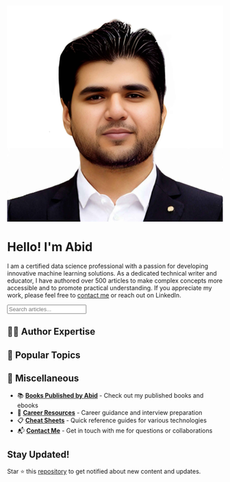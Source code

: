 <link rel="stylesheet" href="assets/css/main.css">
<script src="assets/js/search.js" defer></script>

<div class="author-section">
  <img src="assets/images/author.jpg" alt="Abid's Profile Picture" class="author-image">
  
  <div class="author-bio">    <h1 class="author-title">Hello! I'm Abid</h1>
    <p class="author-description">
      I am a certified data science professional with a passion for developing innovative machine learning solutions. As a dedicated technical writer and educator, I have authored over 500 articles to make complex concepts more accessible and to promote practical understanding. If you appreciate my work, please feel free to <a href="pages/contact" class="highlight-link">contact me</a> or reach out on LinkedIn.
    </p>
  </div>
</div>

<div class="search-container">
  <i class="fas fa-search search-icon"></i>
  <input type="text" id="searchInput" class="search-input" placeholder="Search articles...">
</div>
<div id="searchResults"></div>

## 👨‍🔬 Author Expertise 

<div id="expertiseGrid" class="content-grid"></div>

## 🎯 Popular Topics

<div id="topicsGrid" class="topics-grid"></div>

<script>
fetch('assets/data/content.json')
  .then(response => response.json())
  .then(data => {
    // Populate expertise section
    const expertiseGrid = document.getElementById('expertiseGrid');
    data.expertise.forEach(item => {
      expertiseGrid.innerHTML += `
        <div class="content-card">
          <h3><i class="${item.icon}" style="color: var(--secondary-color);"></i> ${item.title}</h3>
          <p>${item.description}</p>
          <a href="${item.link}" style="color: var(--secondary-color);">Learn More →</a>
        </div>
      `;
    });

    // Populate topics section
    const topicsGrid = document.getElementById('topicsGrid');
    data.topics.forEach(topic => {
      topicsGrid.innerHTML += `
        <a href="${topic.link}" class="topic-link">
          <i class="${topic.icon}"></i> ${topic.title}
        </a>
      `;
    });
  })
  .catch(error => {
    console.error('Error loading content data:', error);
  });
</script>

## 📖 Miscellaneous

- 📚 **[Books Published by Abid](pages/books-by-abid)** - Check out my published books and ebooks
- 📝 **[Career Resources](pages/career-advice)** - Career guidance and interview preparation
- 📋 **[Cheat Sheets](pages/cheat-sheets)** - Quick reference guides for various technologies
- 📬 **[Contact Me](pages/contact)** - Get in touch with me for questions or collaborations

<div class="cta-section">
  <h2>Stay Updated!</h2>
  <p>Star ⭐ this <a href="https://github.com/kingabzpro/Writing-Portfolio">repository</a> to get notified about new content and updates.</p>
  
  <div id="socialLinks" class="social-links"></div>
</div>

<script>
fetch('assets/data/content.json')
  .then(response => response.json())
  .then(data => {
    // Populate social links
    const socialLinks = document.getElementById('socialLinks');
    data.social.forEach(link => {
      socialLinks.innerHTML += `
        <a href="${link.url}"><i class="${link.icon}"></i></a>
      `;
    });
  })
  .catch(error => {
    console.error('Error loading social links:', error);
  });
</script>